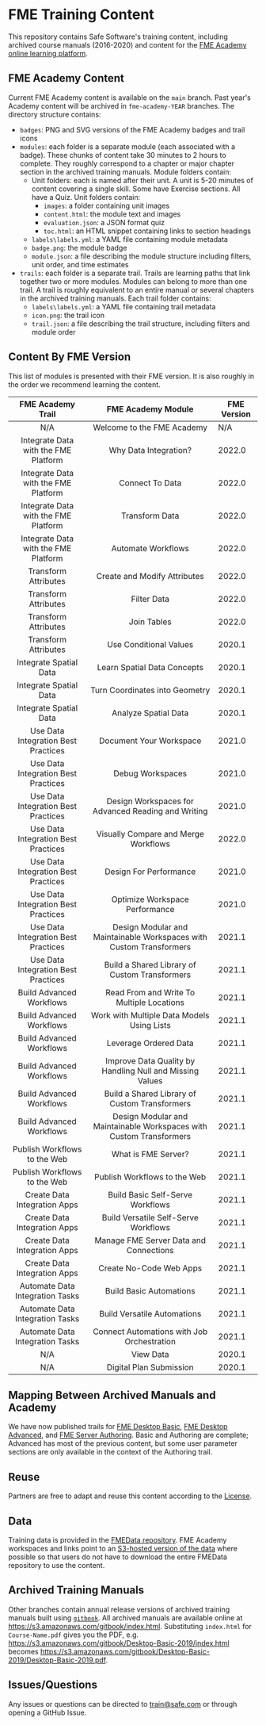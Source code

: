 # FME Training Content

This repository contains Safe Software's training content, including archived course manuals (2016-2020) and content for the [FME Academy online learning platform](https://community.safe.com/s/academy).

## FME Academy Content

Current FME Academy content is available on the `main` branch. Past year's Academy content will be archived in `fme-academy-YEAR` branches. The directory structure contains:

- `badges`: PNG and SVG versions of the FME Academy badges and trail icons
- `modules`: each folder is a separate module (each associated with a badge). These chunks of content take 30 minutes to 2 hours to complete. They roughly correspond to a chapter or major chapter section in the archived training manuals. Module folders contain:
  - Unit folders: each is named after their unit. A unit is 5-20 minutes of content covering a single skill. Some have Exercise sections. All have a Quiz. Unit folders contain:
    - `images`: a folder containing unit images
    - `content.html`: the module text and images
    - `evaluation.json`: a JSON format quiz
    - `toc.html`: an HTML snippet containing links to section headings
  - `labels\labels.yml`: a YAML file containing module metadata
  - `badge.png`: the module badge
  - `module.json`: a file describing the module structure including filters, unit order, and time estimates
- `trails`: each folder is a separate trail. Trails are learning paths that link together two or more modules. Modules can belong to more than one trail. A trail is roughly equivalent to an entire manual or several chapters in the archived training manuals. Each trail folder contains:
  - `labels\labels.yml`: a YAML file containing trail metadata
  - `icon.png`: the trail icon
  - `trail.json`: a file describing the trail structure, including filters and module order

## Content By FME Version

This list of modules is presented with their FME version. It is also roughly in the order we recommend learning the content.

|           FME Academy Trail          |                             FME Academy Module                      | FME Version |
|:------------------------------------:|:-------------------------------------------------------------------:|-------------|
| N/A                                  | Welcome to the FME Academy                                          | N/A         |
| Integrate Data with the FME Platform | Why Data Integration?                                               | 2022.0      |
| Integrate Data with the FME Platform | Connect To Data                                                     | 2022.0      |
| Integrate Data with the FME Platform | Transform Data                                                      | 2022.0      |
| Integrate Data with the FME Platform | Automate Workflows                                                  | 2022.0      |
| Transform Attributes                 | Create and Modify Attributes                                        | 2022.0      |
| Transform Attributes                 | Filter Data                                                         | 2022.0      |
| Transform Attributes                 | Join Tables                                                         | 2022.0      |
| Transform Attributes                 | Use Conditional Values                                              | 2020.1      |
| Integrate Spatial Data               | Learn Spatial Data Concepts                                         | 2020.1      |
| Integrate Spatial Data               | Turn Coordinates into Geometry                                      | 2020.1      |
| Integrate Spatial Data               | Analyze Spatial Data                                                | 2020.1      |
| Use Data Integration Best Practices  | Document Your Workspace                                             | 2021.0      |
| Use Data Integration Best Practices  | Debug Workspaces                                                    | 2021.0      |
| Use Data Integration Best Practices  | Design Workspaces for Advanced Reading and Writing                  | 2021.0      |
| Use Data Integration Best Practices  | Visually Compare and Merge Workflows                                | 2022.0      |
| Use Data Integration Best Practices  | Design For Performance                                              | 2021.0      |
| Use Data Integration Best Practices  | Optimize Workspace Performance                                      | 2021.0      |
| Use Data Integration Best Practices  | Design Modular and Maintainable Workspaces with Custom Transformers | 2021.1      |
| Use Data Integration Best Practices  | Build a Shared Library of Custom Transformers                       | 2021.1      |
| Build Advanced Workflows             | Read From and Write To Multiple Locations                           | 2021.1      |
| Build Advanced Workflows             | Work with Multiple Data Models Using Lists                          | 2021.1      |
| Build Advanced Workflows             | Leverage Ordered Data                                               | 2021.1      |
| Build Advanced Workflows             | Improve Data Quality by Handling Null and Missing Values            | 2021.1      |
| Build Advanced Workflows             | Build a Shared Library of Custom Transformers                       | 2021.1      |
| Build Advanced Workflows             | Design Modular and Maintainable Workspaces with Custom Transformers | 2021.1      |
| Publish Workflows to the Web         | What is FME Server?                                                 | 2021.1      |
| Publish Workflows to the Web         | Publish Workflows to the Web                                        | 2021.1      |
| Create Data Integration Apps         | Build Basic Self-Serve Workflows                                    | 2021.1      |
| Create Data Integration Apps         | Build Versatile Self-Serve Workflows                                | 2021.1      |
| Create Data Integration Apps         | Manage FME Server Data and Connections                              | 2021.1      |
| Create Data Integration Apps         | Create No-Code Web Apps                                             | 2021.1      |
| Automate Data Integration Tasks      | Build Basic Automations                                             | 2021.1      |
| Automate Data Integration Tasks      | Build Versatile Automations                                         | 2021.1      |
| Automate Data Integration Tasks      | Connect Automations with Job Orchestration                          | 2021.1      |
| N/A                                  | View Data                                                           | 2020.1      |
| N/A                                  | Digital Plan Submission                                             | 2020.1      |

## Mapping Between Archived Manuals and Academy

We have now published trails for [FME Desktop Basic](https://safe.my.trailhead.com/en/content/safe/trails/fme-desktop-basic), [FME Desktop Advanced](https://safe.my.trailhead.com/en/content/safe/trails/fme-desktop-advanced), and [FME Server Authoring](https://safe.my.trailhead.com/en/content/safe/trails/fme-server-authoring). Basic and Authoring are complete; Advanced has most of the previous content, but some user parameter sections are only available in the context of the Authoring trail.

## Reuse

Partners are free to adapt and reuse this content according to the [License](LICENSE.md).

## Data

Training data is provided in the [FMEData repository](https://github.com/safesoftware/FMEData/). FME Academy workspaces and links point to an [S3-hosted version of the data](https://s3.amazonaws.com/FMEData/FMEData2021/index.html) where possible so that users do not have to download the entire FMEData repository to use the content.

## Archived Training Manuals

Other branches contain annual release versions of archived training manuals built using [`gitbook`](https://www.npmjs.com/package/gitbook). All archived manuals are available online at https://s3.amazonaws.com/gitbook/index.html. Substituting `index.html` for `Course-Name.pdf` gives you the PDF, e.g. https://s3.amazonaws.com/gitbook/Desktop-Basic-2019/index.html becomes https://s3.amazonaws.com/gitbook/Desktop-Basic-2019/Desktop-Basic-2019.pdf.

## Issues/Questions

Any issues or questions can be directed to train@safe.com or through opening a GitHub Issue.
